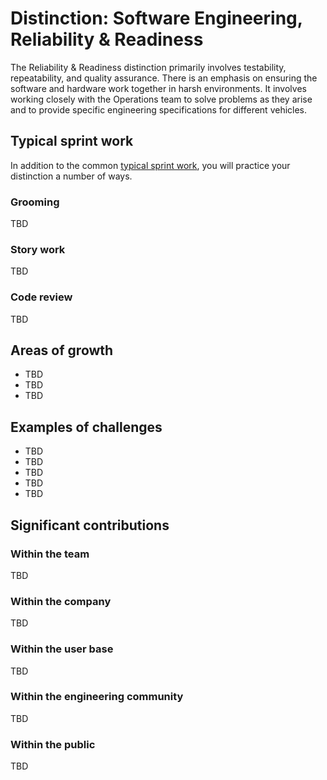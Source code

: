 # Distinction: Software Engineering, Reliability & Readiness

The Reliability & Readiness distinction primarily involves testability, repeatability, and quality assurance. There is an emphasis on ensuring the software and hardware work together in harsh environments. It involves working closely with the Operations team to solve problems as they arise and to provide specific engineering specifications for different vehicles.

## Typical sprint work

In addition to the common [typical sprint work](Common.md#typical-sprint-work), you will practice your distinction a number of ways.


### Grooming

TBD

### Story work

TBD

### Code review

TBD

## Areas of growth

* TBD
* TBD
* TBD

## Examples of challenges

* TBD
* TBD
* TBD
* TBD
* TBD

## Significant contributions

### Within the team

TBD

### Within the company

TBD

### Within the user base

TBD

### Within the engineering community

TBD

### Within the public

TBD
